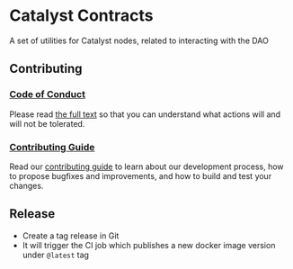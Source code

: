 # Catalyst Contracts

A set of utilities for Catalyst nodes, related to interacting with the DAO

## Contributing

### [Code of Conduct](https://github.com/decentraland/catalyst/blob/main/docs/CODE_OF_CONDUCT.md)

Please read [the full text](https://github.com/decentraland/catalyst/blob/main/docs/CODE_OF_CONDUCT.md) so that you can understand what actions will and will not be tolerated.

### [Contributing Guide](https://github.com/decentraland/catalyst/blob/main/docs/CONTRIBUTING.md)

Read our [contributing guide](https://github.com/decentraland/catalyst/blob/main/docs/CONTRIBUTING.md) to learn about our development process, how to propose bugfixes and improvements, and how to build and test your changes.

## Release

- Create a tag release in Git
- It will trigger the CI job which publishes a new docker image version under `@latest` tag
